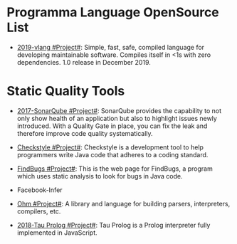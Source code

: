 # Programma Language OpenSource List

- [2019-vlang #Project#](https://github.com/vlang/v): Simple, fast, safe, compiled language for developing maintainable software. Compiles itself in <1s with zero dependencies. 1.0 release in December 2019.

# Static Quality Tools

- [2017-SonarQube #Project#](https://github.com/SonarSource/sonarqube): SonarQube provides the capability to not only show health of an application but also to highlight issues newly introduced. With a Quality Gate in place, you can fix the leak and therefore improve code quality systematically.

- [Checkstyle #Project#](http://checkstyle.sourceforge.net/): Checkstyle is a development tool to help programmers write Java code that adheres to a coding standard.

- [FindBugs #Project#](http://findbugs.sourceforge.net/): This is the web page for FindBugs, a program which uses static analysis to look for bugs in Java code.

- Facebook-Infer

- [Ohm #Project#](https://github.com/harc/ohm): A library and language for building parsers, interpreters, compilers, etc.

- [2018-Tau Prolog #Project#](https://github.com/jariazavalverde/tau-prolog/): Tau Prolog is a Prolog interpreter fully implemented in JavaScript.
